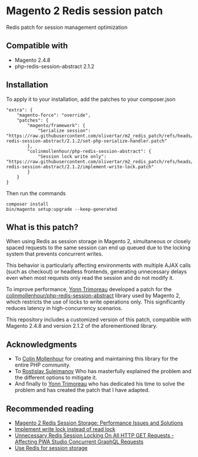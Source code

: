 # Magento 2 Redis session patch

Redis patch for session management optimization

## Compatible with
- Magento 2.4.8
- php-redis-session-abstract 2.1.2

## Installation

To apply it to your installation, add the patches to your composer.json

    "extra": {
        "magento-force": "override",
        "patches": {
            "magento/framework": {
                "Serialize session": "https://raw.githubusercontent.com/olivertar/m2_redis_patch/refs/heads/main/patches/colinmollenhour/php-redis-session-abstract/2.1.2/set-php-serialize-handler.patch"
            },
            "colinmollenhour/php-redis-session-abstract": {
                "Session lock write only": "https://raw.githubusercontent.com/olivertar/m2_redis_patch/refs/heads/main/patches/colinmollenhour/php-redis-session-abstract/2.1.2/implement-write-lock.patch"
            }
        }
    }

Then run the commands

```
composer install
bin/magento setup:upgrade --keep-generated
```

## What is this patch?
When using Redis as session storage in Magento 2, simultaneous or closely spaced requests to the same session can end up queued due to the locking system that prevents concurrent writes.

This behavior is particularly affecting environments with multiple AJAX calls (such as checkout) or headless frontends, generating unnecessary delays even when most requests only read the session and do not modify it.

To improve performance, [Yonn Trimoreau](https://www.linkedin.com/in/yonn-trimoreau-3a9856110/) developed a patch for the [colinmollenhour/php-redis-session-abstract](https://github.com/colinmollenhour/php-redis-session-abstract) library used by Magento 2, which restricts the use of locks to write operations only. This significantly reduces latency in high-concurrency scenarios.

This repository includes a customized version of this patch, compatible with Magento 2.4.8 and version 2.1.2 of the aforementioned library.

## Acknowledgments

- To [Colin Mollenhour](https://www.linkedin.com/in/colinmollenhour/) for creating and maintaining this library for the entire PHP community.
- To [Rostislav Suleimanov](https://www.linkedin.com/in/rostilos/) Who has masterfully explained the problem and the different options to mitigate it.
- And finally to [Yonn Trimoreau](https://www.linkedin.com/in/yonn-trimoreau-3a9856110/) who has dedicated his time to solve the problem and has created the patch that I have adapted.

## Recommended reading

- [Magento 2 Redis Session Storage: Performance Issues and Solutions](https://www.linkedin.com/pulse/magento-2-redis-session-storage-performance-issues-suleimanov-qfdae/)
- [Implement write lock instead of read lock](https://github.com/colinmollenhour/php-redis-session-abstract/issues/50)
- [Unnecessary Redis Session Locking On All HTTP GET Requests - Affecting PWA Studio Concurrent GraphQL Requests](https://github.com/magento/magento2/issues/34758#issuecomment-1312524791)
- [Use Redis for session storage](https://experienceleague.adobe.com/en/docs/commerce-operations/configuration-guide/cache/redis/redis-session)
